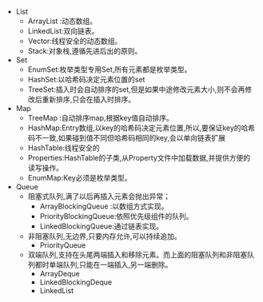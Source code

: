 * List
    * ArrayList :动态数组。
    * LinkedList:双向链表。
    * Vector:线程安全的动态数组。
    * Stack:对象栈,遵循先进后出的原则。
* Set
    * EnumSet:枚举类型专用Set,所有元素都是枚举类型。
    * HashSet:以哈希码决定元素位置的set
    * TreeSet:插入时会自动排序的set,但是如果中途修改元素大小,则不会再修改后重新排序,只会在插入时排序。
* Map
    * TreeMap :自动排序map,根据key值自动排序。
    * HashMap:Entry数组,以key的哈希码决定元素位置,所以,要保证key的哈希码不一致,如果碰到值不同但哈希码相同的key,会以单向链表扩展
    * HashTable:线程安全的
    * Properties:HashTable的子类,从Property文件中加载数据,并提供方便的读写操作。
    * EnumMap:Key必须是枚举类型。
* Queue
  * 阻塞式队列,满了以后再插入元素会抛出异常；
    * ArrayBlockingQueue :以数组方式实现。
    * PriorityBlockingQueue:依照优先级组件的队列。
    * LinkedBlockingQueue:通过链表实现。
  * 非阻塞队列,无边界,只要内存允许,可以持续追加。
    * PriorityQueue
  * 双端队列,支持在头尾两端插入和移除元素。而上面的阻塞队列和非阻塞队列都时单端队列,只能在一端插入,另一端删除。
    * ArrayDeque
    * LinkedBlockingDeque
    * LinkedList
